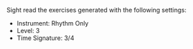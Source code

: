 Sight read the exercises generated with the following settings:

- Instrument: Rhythm Only
- Level: 3
- Time Signature: 3/4